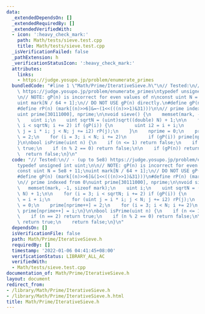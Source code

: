 ```yaml
---
data:
  _extendedDependsOn: []
  _extendedRequiredBy: []
  _extendedVerifiedWith:
  - icon: ':heavy_check_mark:'
    path: Math/tests/sieve.test.cpp
    title: Math/tests/sieve.test.cpp
  _isVerificationFailed: false
  _pathExtension: h
  _verificationStatusIcon: ':heavy_check_mark:'
  attributes:
    links:
    - https://judge.yosupo.jp/problem/enumerate_primes
  bundledCode: "#line 1 \"Math/Prime/IterativeSieve.h\"\n// Tested:\n// - (up to 5e8)\
    \ https://judge.yosupo.jp/problem/enumerate_primes\ntypedef unsigned int uint;\n\
    \n// NOTE: gP(n) is incorrect for even values of n\nconst uint N = 5e8 + 11;\n\
    uint mark[N / 64 + 1];\n// DO NOT USE gP(n) directly.\n#define gP(n) (mark[(n)>>6]&(1<<(((n)>>1)&31)))\n\
    #define rP(n) (mark[(n)>>6]&=~(1<<(((n)>>1)&31)))\n\n// prime indexed from 0\n\
    uint prime[30111000], nprime;\n\nvoid sieve() {\n    memset(mark, -1, sizeof mark);\n\
    \    uint i;\n    uint sqrtN = (uint)sqrt((double) N) + 1;\n\n    for (i = 3;\
    \ i < sqrtN; i += 2) if (gP(i)) {\n        uint i2 = i + i;\n        for (uint\
    \ j = i * i; j < N; j += i2) rP(j);\n    }\n    nprime = 0;\n    prime[nprime++]\
    \ = 2;\n    for (i = 3; i < N; i += 2)\n        if (gP(i)) prime[nprime++] = i;\n\
    }\n\nbool isPrime(uint n) {\n    if (n <= 1) return false;\n    if (n == 2) return\
    \ true;\n    if (n % 2 == 0) return false;\n\n    if (gP(n)) return true;\n  \
    \  return false;\n}\n"
  code: "// Tested:\n// - (up to 5e8) https://judge.yosupo.jp/problem/enumerate_primes\n\
    typedef unsigned int uint;\n\n// NOTE: gP(n) is incorrect for even values of n\n\
    const uint N = 5e8 + 11;\nuint mark[N / 64 + 1];\n// DO NOT USE gP(n) directly.\n\
    #define gP(n) (mark[(n)>>6]&(1<<(((n)>>1)&31)))\n#define rP(n) (mark[(n)>>6]&=~(1<<(((n)>>1)&31)))\n\
    \n// prime indexed from 0\nuint prime[30111000], nprime;\n\nvoid sieve() {\n \
    \   memset(mark, -1, sizeof mark);\n    uint i;\n    uint sqrtN = (uint)sqrt((double)\
    \ N) + 1;\n\n    for (i = 3; i < sqrtN; i += 2) if (gP(i)) {\n        uint i2\
    \ = i + i;\n        for (uint j = i * i; j < N; j += i2) rP(j);\n    }\n    nprime\
    \ = 0;\n    prime[nprime++] = 2;\n    for (i = 3; i < N; i += 2)\n        if (gP(i))\
    \ prime[nprime++] = i;\n}\n\nbool isPrime(uint n) {\n    if (n <= 1) return false;\n\
    \    if (n == 2) return true;\n    if (n % 2 == 0) return false;\n\n    if (gP(n))\
    \ return true;\n    return false;\n}\n"
  dependsOn: []
  isVerificationFile: false
  path: Math/Prime/IterativeSieve.h
  requiredBy: []
  timestamp: '2022-01-06 04:41:45+08:00'
  verificationStatus: LIBRARY_ALL_AC
  verifiedWith:
  - Math/tests/sieve.test.cpp
documentation_of: Math/Prime/IterativeSieve.h
layout: document
redirect_from:
- /library/Math/Prime/IterativeSieve.h
- /library/Math/Prime/IterativeSieve.h.html
title: Math/Prime/IterativeSieve.h
---
```

